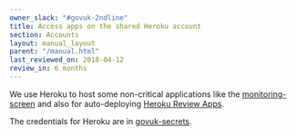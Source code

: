 ```yaml
---
owner_slack: "#govuk-2ndline"
title: Access apps on the shared Heroku account
section: Accounts
layout: manual_layout
parent: "/manual.html"
last_reviewed_on: 2018-04-12
review_in: 6 months
---
```


We use Heroku to host some non-critical applications like the [monitoring-screen][] and also for auto-deploying [Heroku Review Apps](review-apps.html).

The credentials for Heroku are in
[govuk-secrets](https://github.com/alphagov/govuk-secrets/blob/master/pass/2ndline/heroku/heroku.gpg).

[monitoring-screen]: https://docs.publishing.service.gov.uk/manual/screens.html
